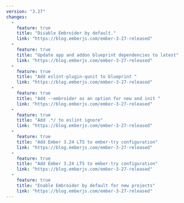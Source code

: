 ```yaml
---
version: "3.27"
changes:
  -
    feature: true
    title: "Disable Embroider by default."
    link: "https://blog.emberjs.com/ember-3-27-released"
  -
    feature: true
    title: "Update app and addon blueprint dependencies to latest"
    link: "https://blog.emberjs.com/ember-3-27-released"
  -
    feature: true
    title: "Add eslint-plugin-qunit to blueprint "
    link: "https://blog.emberjs.com/ember-3-27-released"
  -
    feature: true
    title: "Add --embroider as an option for new and init "
    link: "https://blog.emberjs.com/ember-3-27-released"
  -   
    feature: true
    title: "Add .*/ to eslint ignore"
    link: "https://blog.emberjs.com/ember-3-27-released"
  -   
    feature: true
    title: "Add Ember 3.24 LTS to ember-try configuration"
    link: "https://blog.emberjs.com/ember-3-27-released"
  -   
    feature: true
    title: "Add Ember 3.24 LTS to ember-try configuration"
    link: "https://blog.emberjs.com/ember-3-27-released"
  - 
    feature: true
    title: "Enable Embroider by default for new projects"
    link: "https://blog.emberjs.com/ember-3-27-released"
---
```

